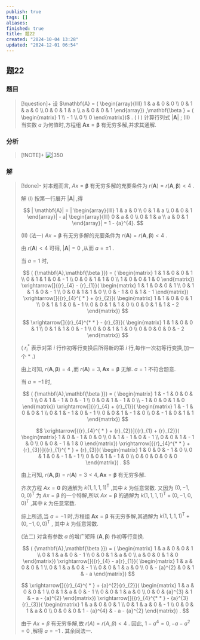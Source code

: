 ```yaml
---
publish: true
tags: []
aliases: 
finished: true
title: 题22
created: "2024-10-04 13:28"
updated: "2024-12-01 06:54"
---
```

## 题22
### 题目
> [!question]+
> 设 $\mathbf{A} = ( \begin{array}{llll} 1 & a & 0 & 0 \\  0 & 1 & a & 0 \\  0 & 0 & 1 & a \\  a & 0 & 0 & 1 \end{array}) ,\mathbf{\beta } = ( \begin{matrix} 1 \\   - 1 \\  0 \\  0 \end{matrix})$ .
> ( I ) 计算行列式 $| \mathbf{A}|$ ;
> (II) 当实数 $a$ 为何值时,方程组 $\mathbf{A}\mathbf{x} = \mathbf{\beta }$ 有无穷多解,并求其通解.
### 分析
> [!NOTE]+
> ![|350](https://img.hwenyi.tech/202411201812872.webp)
### 解
> [!done]-
> 对本题而言, ${Ax} = \mathbf{\beta }$ 有无穷多解的充要条件为 $r( \mathbf{A})  = r( {\mathbf{A},\mathbf{\beta }})  < 4$ .
> 
> 解 (I) 按第一行展开 $| \mathbf{A}|$ ,得
> 
> $$
> | \mathbf{A}|  = | \begin{array}{lll} 1 & a & 0 \\  0 & 1 & a \\  0 & 0 & 1 \end{array}|  - a| \begin{array}{lll} 0 & a & 0 \\  0 & 1 & a \\  a & 0 & 1 \end{array}|  = 1 - {a}^{4}.
> $$
> 
> (II) (法一) ${Ax} = \mathbf{\beta }$ 有无穷多解的充要条件为 $r( \mathbf{A})  = r( {\mathbf{A},\mathbf{\beta }})  < 4$ .
> 
> 由 $r( \mathbf{A})  < 4$ 可得, $| \mathbf{A}|  = 0$ ,从而 $a =  \pm  1$ .
> 
> 当 $a = 1$ 时,
> 
> $$
> ( {\mathbf{A},\mathbf{\beta }})  = ( \begin{matrix} 1 & 1 & 0 & 0 & 1 \\  0 & 1 & 1 & 0 &  - 1 \\  0 & 0 & 1 & 1 & 0 \\  1 & 0 & 0 & 1 & 0 \end{matrix}) \xrightarrow[]{{r}_{4} - {r}_{1}}( \begin{matrix} 1 & 1 & 0 & 0 & 1 \\  0 & 1 & 1 & 0 &  - 1 \\  0 & 0 & 1 & 1 & 0 \\  0 &  - 1 & 0 & 1 &  - 1 \end{matrix}) \xrightarrow[]{{r}_{4}^{ * } + {r}_{2}}( \begin{matrix} 1 & 1 & 0 & 0 & 1 \\  0 & 1 & 1 & 0 &  - 1 \\  0 & 0 & 1 & 1 & 0 \\  0 & 0 & 1 & 1 &  - 2 \end{matrix})
> $$
> 
> $$
> \xrightarrow[]{{r}_{4}^{* * } - {r}_{3}}( \begin{matrix} 1 & 1 & 0 & 0 & 1 \\  0 & 1 & 1 & 0 &  - 1 \\  0 & 0 & 1 & 1 & 0 \\  0 & 0 & 0 & 0 &  - 2 \end{matrix})
> $$
> 
> ( ${r}_{i}^{ * }$ 表示对第 $i$ 行作初等行变换后所得新的第 $i$ 行,每作一次初等行变换,加一个 $*$ .)
> 
> 由上可知, $r( {\mathbf{A},\mathbf{\beta }})  = 4$ ,而 $r( \mathbf{A})  = 3,\mathbf{A}\mathbf{x} = \mathbf{\beta }$ 无解. $a = 1$ 不符合题意.
> 
> 当 $a =  - 1$ 时,
> 
> $$
> ( {\mathbf{A},\mathbf{\beta }})  = ( \begin{matrix} 1 &  - 1 & 0 & 0 & 1 \\  0 & 1 &  - 1 & 0 &  - 1 \\  0 & 0 & 1 &  - 1 & 0 \\   - 1 & 0 & 0 & 1 & 0 \end{matrix}) \xrightarrow[]{{r}_{4} + {r}_{1}}( \begin{matrix} 1 &  - 1 & 0 & 0 & 1 \\  0 & 1 &  - 1 & 0 &  - 1 \\  0 & 0 & 1 &  - 1 & 0 \\  0 &  - 1 & 0 & 1 & 1 \end{matrix})
> $$
> 
> $$
> \xrightarrow[{{r}_{4}^{ * } + {r}_{2}}]{{r}_{1} + {r}_{2}}( \begin{matrix} 1 & 0 &  - 1 & 0 & 0 \\  0 & 1 &  - 1 & 0 &  - 1 \\  0 & 0 & 1 &  - 1 & 0 \\  0 & 0 &  - 1 & 1 & 0 \end{matrix}) \xrightarrow[{{r}_{4}^{* * } + {r}_{3}}]{{r}_{1}^{ * } + {r}_{3}}( \begin{matrix} 1 & 0 & 0 &  - 1 & 0 \\  0 & 1 & 0 &  - 1 &  - 1 \\  0 & 0 & 1 &  - 1 & 0 \\  0 & 0 & 0 & 0 & 0 \end{matrix}) .
> $$
> 
> 由上可知, $r( {\mathbf{A},\mathbf{\beta }})  = r( \mathbf{A})  = 3 < 4,\mathbf{A}\mathbf{x} = \mathbf{\beta }$ 有无穷多解.
> 
> 齐次方程 ${Ax} = \mathbf{0}$ 的通解为 $k{( 1,1,1,1) }^{\mathrm{T}}$ ,其中 $k$ 为任意常数. 又因为 ${( 0, - 1,0,0) }^{\mathrm{T}}$ 为 ${Ax} = \mathbf{\beta }$ 的一个特解,所以 ${Ax} = \mathbf{\beta }$ 的通解为 $k{( 1,1,1,1) }^{\mathrm{T}} + {( 0, - 1,0,0) }^{\mathrm{T}}$ ,其中 $k$ 为任意常数.
> 
> 综上所述,当 $a =  - 1$ 时,方程组 $\mathbf{A}\mathbf{x} = \mathbf{\beta }$ 有无穷多解,其通解为 $k{( 1,1,1,1) }^{\mathrm{T}} + {( 0, - 1,0,0) }^{\mathrm{T}}$ , 其中 $k$ 为任意常数.
> 
> (法二) 对含有参数 $a$ 的增广矩阵 $( {\mathbf{A},\mathbf{\beta }})$ 作初等行变换.
> 
> $$
> ( {\mathbf{A},\mathbf{\beta }})  = ( \begin{matrix} 1 & a & 0 & 0 & 1 \\  0 & 1 & a & 0 &  - 1 \\  0 & 0 & 1 & a & 0 \\  a & 0 & 0 & 1 & 0 \end{matrix}) \xrightarrow[]{{r}_{4} - a{r}_{1}}( \begin{matrix} 1 & a & 0 & 0 & 1 \\  0 & 1 & a & 0 &  - 1 \\  0 & 0 & 1 & a & 0 \\  0 &  - {a}^{2} & 0 & 1 &  - a \end{matrix})
> $$
> 
> $$
> \xrightarrow[]{{r}_{4}^{ * } + {a}^{2}{r}_{2}}( \begin{matrix} 1 & a & 0 & 0 & 1 \\  0 & 1 & a & 0 &  - 1 \\  0 & 0 & 1 & a & 0 \\  0 & 0 & {a}^{3} & 1 &  - a - {a}^{2} \end{matrix}) \xrightarrow[]{{r}_{4}^{* * } - {a}^{3}{r}_{3}}( \begin{matrix} 1 & a & 0 & 0 & 1 \\  0 & 1 & a & 0 &  - 1 \\  0 & 0 & 1 & a & 0 \\  0 & 0 & 0 & 1 - {a}^{4} &  - a - {a}^{2} \end{matrix}) .
> $$
> 
> 由于 ${Ax} = \beta$ 有无穷多解,故 $r( A)  = r( {A,\beta })  < 4$ . 因此, $1 - {a}^{4} = 0, - a - {a}^{2} = 0$ ,解得 $a =  - 1$ . 其余同法一.